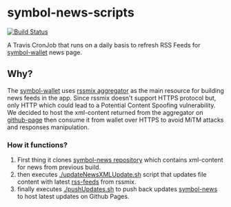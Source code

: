 # symbol-news-scripts

[![Build Status](https://travis-ci.com/nemgrouplimited/symbol-news-scripts.svg?branch=main)](https://travis-ci.com/nemgrouplimited/symbol-news-scripts)

A Travis CronJob that runs on a daily basis to refresh RSS Feeds for [symbol-wallet](https://github.com/nemgrouplimited/symbol-desktop-wallet) news page.

## Why?

The [symbol-wallet](https://github.com/nemgrouplimited/symbol-desktop-wallet) uses [rssmix aggregator](http://www.rssmix.com/) as the main resource for building news feeds in the app. Since rssmix doesn't support HTTPS protocol but, only HTTP which could lead to a Potential Content Spoofing vulnerability. We decided to host the xml-content returned from the aggregator on [github-page](https://nemgrouplimited.github.io/symbol-news/) then consume it from wallet over HTTPS to avoid MiTM attacks and responses manipulation.

### How it functions?

1. First thing it clones [symbol-news repository](https://github.com/nemgrouplimited/symbol-news) which contains xml-content for news from previous build.
2. then executes [./updateNewsXMLUpdate.sh](https://github.com/nemgrouplimited/symbol-news-scripts/blob/main/scripts/updateNewsXML.sh) script that updates file content with latest [rss-feeds](http://rssmix.com/u/11801188/rss.xml) from rssmix.
3. finally executes [./pushUpdates.sh](https://github.com/nemgrouplimited/symbol-news-scripts/blob/main/scripts/pushUpdates.sh) to push back updates [symbol-news](https://github.com/nemgrouplimited/symbol-news) to host latest updates on Github Pages.
